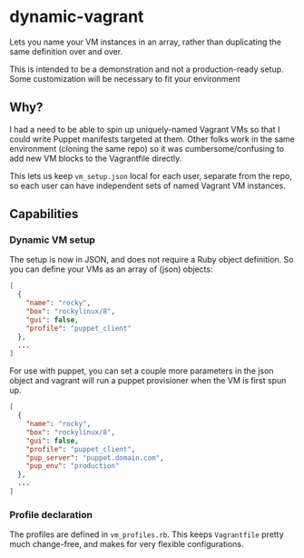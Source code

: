 # dynamic-vagrant
Lets you name your VM instances in an array, rather than duplicating the same definition over and over.

This is intended to be a demonstration and not a production-ready setup.
Some customization will be necessary to fit your environment

## Why?

I had a need to be able to spin up uniquely-named Vagrant VMs so that I could
write Puppet manifests targeted at them.  Other folks work in the same environment
(cloning the same repo) so it was cumbersome/confusing to add new VM blocks to
the Vagrantfile directly.

This lets us keep `vm_setup.json` local for each user, separate from the repo, so
each user can have independent sets of named Vagrant VM instances.

## Capabilities

### Dynamic VM setup

The setup is now in JSON, and does not require a Ruby object definition.
So you can define your VMs as an array of (json) objects:

```json
[
  {
    "name": "rocky",
    "box": "rockylinux/8",
    "gui": false,
    "profile": "puppet_client"
  },
  ...
]
```

For use with puppet, you can set a couple more parameters in the json object and vagrant
will run a puppet provisioner when the VM is first spun up.

```json
[
  {
    "name": "rocky",
    "box": "rockylinux/8",
    "gui": false,
    "profile": "puppet_client",
    "pup_server": "puppet.domain.com",
    "pup_env": "production"
  },
  ...
]
```

### Profile declaration

The profiles are defined in `vm_profiles.rb`.  This keeps `Vagrantfile` pretty
much change-free, and makes for very flexible configurations.
